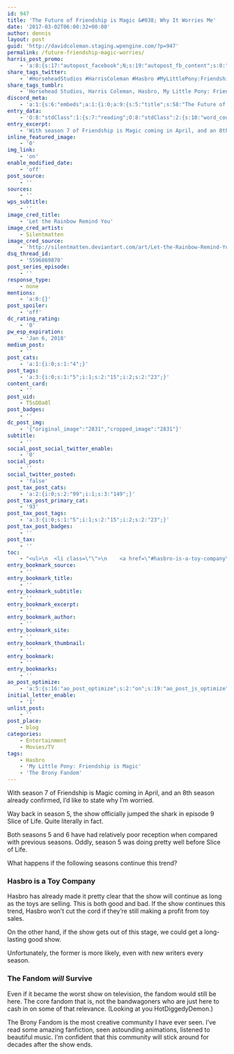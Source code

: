 ```yaml
---
id: 947
title: 'The Future of Friendship is Magic &#038; Why It Worries Me'
date: '2017-03-02T06:00:32+00:00'
author: dennis
layout: post
guid: 'http://davidcoleman.staging.wpengine.com/?p=947'
permalink: /future-friendship-magic-worries/
harris_post_promo:
    - 'a:8:{s:17:"autopost_facebook";N;s:19:"autopost_fb_content";s:0:"";s:16:"autopost_twitter";N;s:19:"autopost_tw_content";s:0:"";s:15:"autopost_tumblr";N;s:19:"autopost_tu_content";s:0:"";s:16:"autopost_discord";N;s:19:"autopost_di_content";s:0:"";}'
share_tags_twitter:
    - '#HorseheadStudios #HarrisColeman #Hasbro #MyLittlePony:FriendshipisMagic #TheBronyFandom'
share_tags_tumblr:
    - 'Horsehead Studios, Harris Coleman, Hasbro, My Little Pony: Friendship is Magic, The Brony Fandom'
discord_meta:
    - 'a:1:{s:6:"embeds";a:1:{i:0;a:9:{s:5:"title";s:58:"The Future of Friendship is Magic &#038; Why It Worries Me";s:4:"type";s:4:"rich";s:5:"color";i:4536432;s:11:"description";s:683:"[nl]With season 7 of Friendship is Magic coming in April, and an 8th season already confirmed, I''d like to state why I''m worried.[nl][nl][nl][nl]Way back in season 5, the show officially jumped the shark in episode 9 Slice of Life. Quite literally in fact.[nl][nl][nl][nl][nl][nl]**Topics:** [#Entertainment](https://wolfheartstudios-022022.local/topic/entertainment/) [#Movies/TV](https://wolfheartstudios-022022.local/topic/entertainment/movies-tv/) [#Hasbro](https://wolfheartstudios-022022.local/tag/hasbro/) [#My Little Pony: Friendship is Magic](https://wolfheartstudios-022022.local/tag/mlpfim/) [#The Brony Fandom](https://wolfheartstudios-022022.local/tag/the-brony-fandom/)";s:3:"url";s:25:"https://wolfhe.art/LQtDoR";s:9:"timestamp";s:25:"2017-03-02T06:00:32-06:00";s:6:"footer";a:2:{s:4:"text";s:39:"Wolfheart Studios | Image by viwrastupr";s:8:"icon_url";s:39:"https://cdn.horsehead.tv/32x32/logo.png";}s:6:"author";a:2:{s:4:"name";s:25:"Dennis Abernathy Harrison";s:8:"icon_url";s:81:"https://secure.gravatar.com/avatar/46bd34a2a271159557a75f870d29d02d?s=32&d=mm&r=g";}s:5:"image";a:1:{s:3:"url";s:43:"https://cloud.wolfheart.tv/GEDrWdqr7FOp.jpg";}}}}'
entry_data:
    - 'O:8:"stdClass":1:{s:7:"reading";O:8:"stdClass":2:{s:10:"word_count";i:237;s:12:"reading_time";i:0;}}'
entry_excerpt:
    - 'With season 7 of Friendship is Magic coming in April, and an 8th season already confirmed, I''d like to state why I''m worried.'
inline_featured_image:
    - '0'
img_link:
    - 'on'
enable_modified_date:
    - 'off'
post_source:
    - ''
sources:
    - ''
wps_subtitle:
    - ''
image_cred_title:
    - 'Let the Rainbow Remind You'
image_cred_artist:
    - Silentmatten
image_cred_source:
    - 'http://silentmatten.deviantart.com/art/Let-the-Rainbow-Remind-You-455789031'
dsq_thread_id:
    - '5596869870'
post_series_episode:
    - ''
response_type:
    - none
mentions:
    - 'a:0:{}'
post_spoiler:
    - 'off'
dc_rating_rating:
    - '0'
pw_esp_expiration:
    - 'Jan 6, 2018'
medium_post:
    - ''
post_cats:
    - 'a:1:{i:0;s:1:"4";}'
post_tags:
    - 'a:3:{i:0;s:1:"5";i:1;s:2:"15";i:2;s:2:"23";}'
content_card:
    - ''
post_uid:
    - T5sDOa0l
post_badges:
    - ''
dc_post_img:
    - '{"original_image":"2831","cropped_image":"2831"}'
subtitle:
    - ''
social_post_social_twitter_enable:
    - '0'
social_post:
    - ''
social_twitter_posted:
    - 'false'
post_tax_post_cats:
    - 'a:2:{i:0;s:2:"99";i:1;s:3:"149";}'
post_tax_post_primary_cat:
    - '93'
post_tax_post_tags:
    - 'a:3:{i:0;s:1:"5";i:1;s:2:"15";i:2;s:2:"23";}'
post_tax_post_badges:
    - ''
post_tax:
    - ''
toc:
    - "<ul>\n  <li class=\"\">\n    <a href=\"#hasbro-is-a-toy-company\">Hasbro is a Toy Company</a>\n  </li>\n  <li class=\"\">\n    <a href=\"#the-fandom-will-survive\">The Fandom will Survive</a>\n  </li>\n</ul>\n"
entry_bookmark_source:
    - ''
entry_bookmark_title:
    - ''
entry_bookmark_subtitle:
    - ''
entry_bookmark_excerpt:
    - ''
entry_bookmark_author:
    - ''
entry_bookmark_site:
    - ''
entry_bookmark_thumbnail:
    - ''
entry_bookmark:
    - ''
entry_bookmarks:
    - ''
ao_post_optimize:
    - 'a:5:{s:16:"ao_post_optimize";s:2:"on";s:19:"ao_post_js_optimize";s:2:"on";s:20:"ao_post_css_optimize";s:2:"on";s:12:"ao_post_ccss";s:2:"on";s:16:"ao_post_lazyload";s:2:"on";}'
initial_letter_enable:
    - '1'
unlist_post:
    - ''
post_place:
    - blog
categories:
    - Entertainment
    - Movies/TV
tags:
    - Hasbro
    - 'My Little Pony: Friendship is Magic'
    - 'The Brony Fandom'
---
```


With season 7 of Friendship is Magic coming in April, and an 8th season already confirmed, I’d like to state why I’m worried.

Way back in season 5, the show officially jumped the shark in episode 9 Slice of Life. Quite literally in fact.

Both seasons 5 and 6 have had relatively poor reception when compared with previous seasons. Oddly, season 5 was doing pretty well before Slice of Life.

What happens if the following seasons continue this trend?

### Hasbro is a Toy Company

Hasbro has already made it pretty clear that the show will continue as long as the toys are selling. This is both good and bad. If the show continues this trend, Hasbro won’t cut the cord if they’re still making a profit from toy sales.

On the other hand, if the show gets out of this stage, we could get a long-lasting good show.

Unfortunately, the former is more likely, even with new writers every season.

### The Fandom *will* Survive

Even if it became the worst show on television, the fandom would still be here. The core fandom that is, not the bandwagoners who are just here to cash in on some of that relevance. (Looking at you HotDiggedyDemon.)

The Brony Fandom is the most creative community I have ever seen. I’ve read some amazing fanfiction, seen astounding animations, listened to beautiful music. I’m confident that this community will stick around for decades after the show ends.